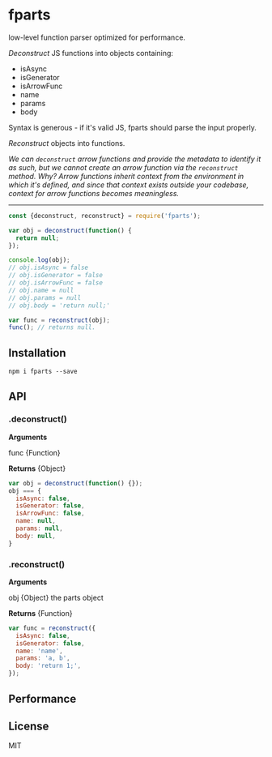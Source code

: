 # fparts

low-level function parser optimized for performance.

*Deconstruct* JS functions into objects containing:

- isAsync
- isGenerator
- isArrowFunc
- name
- params
- body

Syntax is generous - if it's valid JS, fparts should parse the input properly.

*Reconstruct* objects into functions.

*We can `deconstruct` arrow functions and provide the metadata to identify it as such,
but we cannot create an arrow function via the `reconstruct` method. Why? Arrow functions
inherit context from the environment in which it's defined, and since that context exists
outside your codebase, context for arrow functions becomes meaningless.*

---

```javascript
const {deconstruct, reconstruct} = require('fparts');

var obj = deconstruct(function() {
  return null;
});

console.log(obj);
// obj.isAsync = false
// obj.isGenerator = false
// obj.isArrowFunc = false
// obj.name = null
// obj.params = null
// obj.body = 'return null;'

var func = reconstruct(obj);
func(); // returns null.

```

## Installation

```
npm i fparts --save
```

## API

### .deconstruct()

**Arguments**

func {Function}

**Returns** {Object}

```javascript
var obj = deconstruct(function() {});
obj === {
  isAsync: false,
  isGenerator: false,
  isArrowFunc: false,
  name: null,
  params: null,
  body: null,
}
```

### .reconstruct()

**Arguments**

obj {Object} the parts object

**Returns** {Function}

```javascript
var func = reconstruct({
  isAsync: false,
  isGenerator: false,
  name: 'name',
  params: 'a, b',
  body: 'return 1;',
});
```


## Performance


## License
MIT
